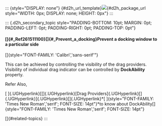 ::: {style="DISPLAY: none"}
[](ms-xhelp:///?Id=d2h_url_template){#d2h_url_template}![](!package_url!){#d2h_package_url style="WIDTH: 0px; DISPLAY: none; HEIGHT: 0px"}
:::

::: {.d2h_secondary_topic style="PADDING-BOTTOM: 10pt; MARGIN: 0pt; PADDING-LEFT: 0pt; PADDING-RIGHT: 0pt; PADDING-TOP: 0pt"}
#### []{#_Ref261511100}[]{#_Prevent_a_docking}Prevent a docking window to a particular side

[]{style="FONT-FAMILY: 'Calibri','sans-serif'"} 

This can be achieved by controlling the visibility of the drag providers. Visibility of individual drag indicator can be controlled by **DockAbility** property.

Refer Also,

[ ]{.UGHyperlink}[[]{.UGHyperlink}[Drag Providers]{.UGHyperlink}[]{.UGHyperlink}]{.UGHyperlink}[]{.UGHyperlink}*[ ]{style="FONT-FAMILY: 'Times New Roman','serif'; FONT-SIZE: 14pt"}*to know about DockAbility[]{style="FONT-FAMILY: 'Times New Roman','serif'; FONT-SIZE: 14pt"}

[]{#related-topics}
:::
